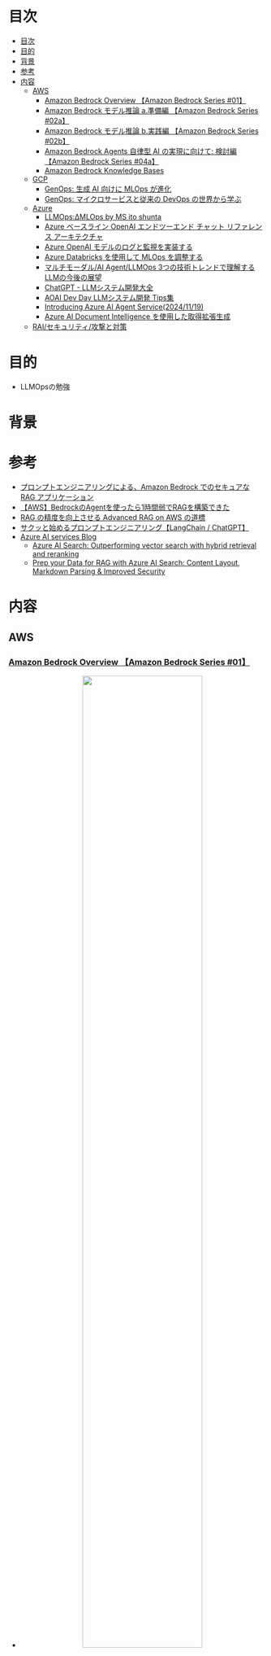 # 目次
- [目次](#目次)
- [目的](#目的)
- [背景](#背景)
- [参考](#参考)
- [内容](#内容)
  - [AWS](#aws)
    - [Amazon Bedrock Overview 【Amazon Bedrock Series #01】](#amazon-bedrock-overview-amazon-bedrock-series-01)
    - [Amazon Bedrock モデル推論 a.準備編 【Amazon Bedrock Series #02a】](#amazon-bedrock-モデル推論-a準備編-amazon-bedrock-series-02a)
    - [Amazon Bedrock モデル推論 b.実践編 【Amazon Bedrock Series #02b】](#amazon-bedrock-モデル推論-b実践編-amazon-bedrock-series-02b)
    - [Amazon Bedrock Agents 自律型 AI の実現に向けて: 検討編 【Amazon Bedrock Series #04a】](#amazon-bedrock-agents-自律型-ai-の実現に向けて-検討編-amazon-bedrock-series-04a)
    - [Amazon Bedrock Knowledge Bases](#amazon-bedrock-knowledge-bases)
  - [GCP](#gcp)
    - [GenOps: 生成 AI 向けに MLOps が進化](#genops-生成-ai-向けに-mlops-が進化)
    - [GenOps: マイクロサービスと従来の DevOps の世界から学ぶ](#genops-マイクロサービスと従来の-devops-の世界から学ぶ)
  - [Azure](#azure)
    - [LLMOps:ΔMLOps by MS ito shunta](#llmopsδmlops-by-ms-ito-shunta)
    - [Azure ベースライン OpenAI エンドツーエンド チャット リファレンス アーキテクチャ](#azure-ベースライン-openai-エンドツーエンド-チャット-リファレンス-アーキテクチャ)
    - [Azure OpenAI モデルのログと監視を実装する](#azure-openai-モデルのログと監視を実装する)
    - [Azure Databricks を使用して MLOps を調整する](#azure-databricks-を使用して-mlops-を調整する)
    - [マルチモーダル/AI Agent/LLMOps 3つの技術トレンドで理解するLLMの今後の展望](#マルチモーダルai-agentllmops-3つの技術トレンドで理解するllmの今後の展望)
    - [ChatGPT - LLMシステム開発大全](#chatgpt---llmシステム開発大全)
    - [AOAI Dev Day LLMシステム開発 Tips集](#aoai-dev-day-llmシステム開発-tips集)
    - [Introducing Azure AI Agent Service(2024/11/19)](#introducing-azure-ai-agent-service20241119)
    - [Azure AI Document Intelligence を使用した取得拡張生成](#azure-ai-document-intelligence-を使用した取得拡張生成)
  - [RAI/セキュリティ/攻撃と対策](#raiセキュリティ攻撃と対策)
# 目的
- LLMOpsの勉強
# 背景
# 参考
- [プロンプトエンジニアリングによる、Amazon Bedrock でのセキュアな RAG アプリケーション](https://aws.amazon.com/jp/blogs/news/secure-rag-applications-using-prompt-engineering-on-amazon-bedrock/)
- [【AWS】BedrockのAgentを使ったら1時間弱でRAGを構築できた](https://zenn.dev/ncdc/articles/41bf6e7735ec9f)
- [RAG の精度を向上させる Advanced RAG on AWS の道標](https://aws.amazon.com/jp/blogs/news/a-practical-guide-to-improve-rag-systems-with-advanced-rag-on-aws/)
- [サクッと始めるプロンプトエンジニアリング【LangChain / ChatGPT】](https://zenn.dev/umi_mori/books/prompt-engineer)
- [Azure AI services Blog](https://techcommunity.microsoft.com/category/ai/blog/azure-ai-services-blog)
  - [Azure AI Search: Outperforming vector search with hybrid retrieval and reranking](https://techcommunity.microsoft.com/blog/azure-ai-services-blog/azure-ai-search-outperforming-vector-search-with-hybrid-retrieval-and-reranking/3929167)
  - [Prep your Data for RAG with Azure AI Search: Content Layout, Markdown Parsing & Improved Security](https://techcommunity.microsoft.com/blog/azure-ai-services-blog/prep-your-data-for-rag-with-azure-ai-search-content-layout-markdown-parsing--imp/4303538)
# 内容
## AWS
### [Amazon Bedrock Overview 【Amazon Bedrock Series #01】](https://pages.awscloud.com/rs/112-TZM-766/images/AWS-Black-Belt_2024_Amazon-Bedrock-Overview_v1.pdf)
- <p align='center'><img src='./img/README-template_2024-10-27-14-16-29.png' width='70%'></p>
- <p align='center'><img src='./img/README-template_2024-10-27-14-32-03.png' width='70%'></p>
- <p align='center'><img src='./img/README-template_2024-10-27-15-24-11.png' width='70%'></p>
- <p align='center'><img src='./img/README-template_2024-10-27-15-18-23.png' width='70%'></p>
- <p align='center'><img src='./img/README-template_2024-10-27-15-18-49.png' width='70%'></p>
- <p align='center'><img src='./img/README-template_2024-10-27-15-19-12.png' width='70%'></p>
- <p align='center'><img src='./img/README-template_2024-10-27-15-20-58.png' width='70%'></p>
- <p align='center'><img src='./img/README-template_2024-10-27-15-21-47.png' width='70%'></p>
- <p align='center'><img src='./img/README-template_2024-10-27-15-40-18.png' width='70%'></p>
- <p align='center'><img src='./img/README-template_2024-10-27-15-40-45.png' width='70%'></p>
- <p align='center'><img src='./img/README-template_2024-10-27-15-41-32.png' width='70%'></p>
- <p align='center'><img src='./img/README-template_2024-10-27-16-00-42.png' width='70%'></p>
- <p align='center'><img src='./img/README-template_2024-10-27-16-01-41.png' width='70%'></p>
- <p align='center'><img src='./img/README-template_2024-10-27-16-02-41.png' width='70%'></p>
- <p align='center'><img src='./img/README-template_2024-10-27-16-13-18.png' width='70%'></p>
- <p align='center'><img src='./img/README-template_2024-10-27-16-13-44.png' width='70%'></p>
- <p align='center'><img src='./img/README-template_2024-10-27-16-14-00.png' width='70%'></p>
- <p align='center'><img src='./img/README-template_2024-10-27-16-14-20.png' width='70%'></p>
- cross-regionについて(別資料)
  - <p align='center'><img src='./img/README-template_2024-10-27-16-17-43.png' width='70%'></p>
  - <p align='center'><img src='./img/README-template_2024-10-27-16-18-08.png' width='70%'></p>
  - <p align='center'><img src='./img/README-template_2024-10-27-16-18-37.png' width='70%'></p>
  - <p align='center'><img src='./img/README-template_2024-10-27-16-18-54.png' width='70%'></p>
- <p align='center'><img src='./img/README-template_2024-10-27-16-39-25.png' width='70%'></p>
- <p align='center'><img src='./img/README-template_2024-10-27-16-39-43.png' width='70%'></p>
### [Amazon Bedrock モデル推論 a.準備編 【Amazon Bedrock Series #02a】](https://pages.awscloud.com/rs/112-TZM-766/images/AWS-Black-Belt_2024_Amazon-Bedrock-Model-Inference-a_0909_v1.pdf)
- <p align='center'><img src='./img/README_2024-11-02-17-57-24.png' width='70%'></p>
- <p align='center'><img src='./img/README_2024-11-02-17-57-52.png' width='70%'></p>
- <p align='center'><img src='./img/README_2024-11-02-17-58-12.png' width='70%'></p>
- <p align='center'><img src='./img/README_2024-11-02-17-58-50.png' width='70%'></p>
- <p align='center'><img src='./img/README_2024-11-02-17-59-25.png' width='70%'></p>
- <p align='center'><img src='./img/README_2024-11-02-18-00-09.png' width='70%'></p>
- <p align='center'><img src='./img/README_2024-11-02-18-00-26.png' width='70%'></p>
- <p align='center'><img src='./img/README_2024-11-02-18-01-10.png' width='70%'></p>
- <p align='center'><img src='./img/README_2024-11-02-18-01-25.png' width='70%'></p>
- <p align='center'><img src='./img/README_2024-11-02-18-01-41.png' width='70%'></p>
- <p align='center'><img src='./img/README_2024-11-02-18-03-08.png' width='70%'></p>
- <p align='center'><img src='./img/README_2024-11-02-18-03-39.png' width='70%'></p>
- <p align='center'><img src='./img/README_2024-11-02-18-04-17.png' width='70%'></p>
- <p align='center'><img src='./img/README_2024-11-02-18-04-31.png' width='70%'></p>
### [Amazon Bedrock モデル推論 b.実践編 【Amazon Bedrock Series #02b】](https://pages.awscloud.com/rs/112-TZM-766/images/AWS-Black-Belt_2024_Amazon-Bedrock-Model-Inference-b_0909_v1.pdfs)
- <p align='center'><img src='./img/README_2024-11-02-18-05-25.png' width='70%'></p>
- <p align='center'><img src='./img/README_2024-11-02-18-09-52.png' width='70%'></p>
- <p align='center'><img src='./img/README_2024-11-02-18-10-18.png' width='70%'></p>
- <p align='center'><img src='./img/README_2024-11-02-18-10-54.png' width='70%'></p>
- <p align='center'><img src='./img/README_2024-11-02-18-11-29.png' width='70%'></p>
- <p align='center'><img src='./img/README_2024-11-02-18-11-52.png' width='70%'></p>
- <p align='center'><img src='./img/README_2024-11-02-18-14-15.png' width='70%'></p>
- <p align='center'><img src='./img/README_2024-11-02-18-14-29.png' width='70%'></p>
- <p align='center'><img src='./img/README_2024-11-02-18-15-12.png' width='70%'></p>
- <p align='center'><img src='./img/README_2024-11-02-18-15-43.png' width='70%'></p>
- <p align='center'><img src='./img/README_2024-11-02-18-16-11.png' width='70%'></p>
- <p align='center'><img src='./img/README_2024-11-02-18-16-59.png' width='70%'></p>
- <p align='center'><img src='./img/README_2024-11-02-18-17-13.png' width='70%'></p>
- <p align='center'><img src='./img/README_2024-11-02-18-17-57.png' width='70%'></p>
### [Amazon Bedrock Agents 自律型 AI の実現に向けて: 検討編 【Amazon Bedrock Series #04a】](https://pages.awscloud.com/rs/112-TZM-766/images/AWS-Black-Belt_2024_Amazon-Bedrock-Agents_0930_v1.pdf)
- <p align='center'><img src='./img/README_2024-11-03-14-51-47.png' width='70%'></p>
- <p align='center'><img src='./img/README_2024-11-03-14-52-11.png' width='70%'></p>
- <p align='center'><img src='./img/README_2024-11-03-14-52-29.png' width='70%'></p>
- <p align='center'><img src='./img/README_2024-11-03-14-52-44.png' width='70%'></p>
- <p align='center'><img src='./img/README_2024-11-03-14-54-21.png' width='70%'></p>
- <p align='center'><img src='./img/README_2024-11-03-15-00-23.png' width='70%'></p>
- <p align='center'><img src='./img/README_2024-11-03-15-01-34.png' width='70%'></p>
- <p align='center'><img src='./img/README_2024-11-03-15-01-51.png' width='70%'></p>
- <p align='center'><img src='./img/README_2024-11-03-15-02-12.png' width='70%'></p>
- <p align='center'><img src='./img/README_2024-11-03-15-04-41.png' width='70%'></p>
- <p align='center'><img src='./img/README_2024-11-03-15-04-53.png' width='70%'></p>
- <p align='center'><img src='./img/README_2024-11-03-15-05-08.png' width='70%'></p>
- <p align='center'><img src='./img/README_2024-11-03-15-07-14.png' width='70%'></p>
- <p align='center'><img src='./img/README_2024-11-03-15-07-27.png' width='70%'></p>
- <p align='center'><img src='./img/README_2024-11-03-15-07-45.png' width='70%'></p>
- <p align='center'><img src='./img/README_2024-11-03-15-07-59.png' width='70%'></p>
- <p align='center'><img src='./img/README_2024-11-03-15-08-16.png' width='70%'></p>
### [Amazon Bedrock Knowledge Bases](https://pages.awscloud.com/rs/112-TZM-766/images/AWS-Black-Belt_2024_Amazon-Bedrock-Knowledge-Bases_0920_v1.pdf)
- <p align='center'><img src='./img/README_2024-11-03-15-34-33.png' width='70%'></p>
- <p align='center'><img src='./img/README_2024-11-03-15-36-33.png' width='70%'></p>
- <p align='center'><img src='./img/README_2024-11-03-15-35-46.png' width='70%'></p>
- <p align='center'><img src='./img/README_2024-11-03-15-35-58.png' width='70%'></p>
- <p align='center'><img src='./img/README_2024-11-03-15-37-01.png' width='70%'></p>
- <p align='center'><img src='./img/README_2024-11-03-15-41-57.png' width='70%'></p>
- <p align='center'><img src='./img/README_2024-11-03-15-42-11.png' width='70%'></p>
- <p align='center'><img src='./img/README_2024-11-03-15-42-26.png' width='70%'></p>
- <p align='center'><img src='./img/README_2024-11-03-15-43-03.png' width='70%'></p>
- <p align='center'><img src='./img/README_2024-11-03-15-43-16.png' width='70%'></p>
- <p align='center'><img src='./img/README_2024-11-03-15-43-51.png' width='70%'></p>
- <p align='center'><img src='./img/README_2024-11-03-15-44-05.png' width='70%'></p>
- <p align='center'><img src='./img/README_2024-11-03-15-44-19.png' width='70%'></p>
- <p align='center'><img src='./img/README_2024-11-03-15-52-02.png' width='70%'></p>
- <p align='center'><img src='./img/README_2024-11-03-15-52-16.png' width='70%'></p>
- <p align='center'><img src='./img/README_2024-11-03-16-07-41.png' width='70%'></p>
- <p align='center'><img src='./img/README_2024-11-03-16-08-21.png' width='70%'></p>
- <p align='center'><img src='./img/README_2024-11-03-16-09-45.png' width='70%'></p>
- <p align='center'><img src='./img/README_2024-11-03-16-10-05.png' width='70%'></p>
- <p align='center'><img src='./img/README_2024-11-03-16-15-45.png' width='70%'></p>
- <p align='center'><img src='./img/README_2024-11-03-16-16-00.png' width='70%'></p>
- <p align='center'><img src='./img/README_2024-11-03-16-22-35.png' width='70%'></p>
- <p align='center'><img src='./img/README_2024-11-03-16-29-43.png' width='70%'></p>
- <p align='center'><img src='./img/README_2024-11-03-16-30-19.png' width='70%'></p>
- <p align='center'><img src='./img/README_2024-11-03-16-30-31.png' width='70%'></p>
- <p align='center'><img src='./img/README_2024-11-03-16-30-45.png' width='70%'></p>
- <p align='center'><img src='./img/README_2024-11-03-16-31-00.png' width='70%'></p>
- <p align='center'><img src='./img/README_2024-11-03-16-31-12.png' width='70%'></p>
- <p align='center'><img src='./img/README_2024-11-03-16-33-31.png' width='70%'></p>
- <p align='center'><img src='./img/README_2024-11-03-16-34-30.png' width='70%'></p>
- <p align='center'><img src='./img/README_2024-11-03-16-34-41.png' width='70%'></p>
- <p align='center'><img src='./img/README_2024-11-03-16-35-03.png' width='70%'></p>
- <p align='center'><img src='./img/README_2024-11-03-16-35-16.png' width='70%'></p> 
- <p align='center'><img src='./img/README_2024-11-03-16-39-57.png' width='70%'></p>
- <p align='center'><img src='./img/README_2024-11-03-16-40-10.png' width='70%'></p>
- <p align='center'><img src='./img/README_2024-11-03-16-40-40.png' width='70%'></p>
- <p align='center'><img src='./img/README_2024-11-03-16-40-54.png' width='70%'></p>
- <p align='center'><img src='./img/README_2024-11-03-16-41-15.png' width='70%'></p>
## GCP
### [GenOps: 生成 AI 向けに MLOps が進化](https://cloud.google.com/blog/ja/products/ai-machine-learning/learn-how-to-build-and-scale-generative-ai-solutions-with-genops)
- <p align='center'><img src='./img/README_2024-11-09-14-14-47.png' width='70%'></p>
- <p align='center'><img src='./img/README_2024-11-09-14-17-09.png' width='70%'></p>
- <p align='center'><img src='./img/README_2024-11-09-14-24-31.png' width='70%'></p>
- <p align='center'><img src='./img/README_2024-11-09-14-25-57.png' width='70%'></p>
### [GenOps: マイクロサービスと従来の DevOps の世界から学ぶ](https://cloud.google.com/blog/ja/products/devops-sre/genops-learnings-from-microservices-and-traditional-devops)
- <p align='center'><img src='./img/README_2024-11-09-14-56-04.png' width='70%'></p>
- <p align='center'><img src='./img/README_2024-11-09-14-56-32.png' width='70%'></p>
- <p align='center'><img src='./img/README_2024-11-09-15-02-22.png' width='70%'></p>
- <p align='center'><img src='./img/README_2024-11-09-15-05-08.png' width='70%'></p>
- <p align='center'><img src='./img/README_2024-11-09-15-05-23.png' width='70%'></p>
## Azure
### [LLMOps:ΔMLOps by MS ito shunta](https://speakerdeck.com/shuntaito/llmops-dmlops)
- <p align='center'><img src='./img/README_2024-10-27-17-04-10.png' width='70%'></p>
- <p align='center'><img src='./img/README_2024-10-27-17-11-48.png' width='70%'></p>
- <p align='center'><img src='./img/README_2024-10-27-17-12-43.png' width='70%'></p>
- <p align='center'><img src='./img/README_2024-11-02-16-48-05.png' width='70%'></p>
- <p align='center'><img src='./img/README_2024-11-02-16-48-36.png' width='70%'></p>
- <p align='center'><img src='./img/README_2024-11-02-16-49-31.png' width='70%'></p>
- <p align='center'><img src='./img/README_2024-11-02-16-52-35.png' width='70%'></p>
- <p align='center'><img src='./img/README_2024-11-02-16-52-59.png' width='70%'></p>
- <p align='center'><img src='./img/README_2024-11-02-16-55-02.png' width='70%'></p>
- <p align='center'><img src='./img/README_2024-11-02-16-56-42.png' width='70%'></p>
- <p align='center'><img src='./img/README_2024-11-02-16-59-45.png' width='70%'></p>
- <p align='center'><img src='./img/README_2024-11-02-17-01-14.png' width='70%'></p>
- <p align='center'><img src='./img/README_2024-11-02-17-02-21.png' width='70%'></p>
- <p align='center'><img src='./img/README_2024-11-02-17-02-56.png' width='70%'></p>
- <p align='center'><img src='./img/README_2024-11-02-17-04-05.png' width='70%'></p>
- <p align='center'><img src='./img/README_2024-11-02-17-05-53.png' width='70%'></p>
- <p align='center'><img src='./img/README_2024-11-02-17-13-23.png' width='70%'></p>
- <p align='center'><img src='./img/README_2024-11-02-17-14-06.png' width='70%'></p>
- <p align='center'><img src='./img/README_2024-11-02-17-15-04.png' width='70%'></p>
- <p align='center'><img src='./img/README_2024-11-02-17-22-29.png' width='70%'></p>
- <p align='center'><img src='./img/README_2024-11-02-17-22-47.png' width='70%'></p>
- <p align='center'><img src='./img/README_2024-11-02-17-23-10.png' width='70%'></p>
- <p align='center'><img src='./img/README_2024-11-02-17-24-54.png' width='70%'></p>
- <p align='center'><img src='./img/README_2024-11-02-17-29-51.png' width='70%'></p>
- <p align='center'><img src='./img/README_2024-11-02-17-30-34.png' width='70%'></p>
- <p align='center'><img src='./img/README_2024-11-02-17-31-56.png' width='70%'></p>
- <p align='center'><img src='./img/README_2024-11-02-17-32-24.png' width='70%'></p>
- <p align='center'><img src='./img/README_2024-11-02-17-33-28.png' width='70%'></p>
- <p align='center'><img src='./img/README_2024-11-02-17-34-14.png' width='70%'></p>
- <p align='center'><img src='./img/README_2024-11-02-17-36-43.png' width='70%'></p>
- <p align='center'><img src='./img/README_2024-11-02-17-38-02.png' width='70%'></p>
- <p align='center'><img src='./img/README_2024-11-02-17-47-02.png' width='70%'></p>
### [Azure ベースライン OpenAI エンドツーエンド チャット リファレンス アーキテクチャ](https://learn.microsoft.com/ja-jp/azure/architecture/ai-ml/architecture/baseline-openai-e2e-chat)
- <p align='center'><img src='./img/README_2024-11-09-15-21-22.png' width='70%'></p>
### [Azure OpenAI モデルのログと監視を実装する](https://learn.microsoft.com/ja-jp/azure/architecture/ai-ml/openai/architecture/log-monitor-azure-openai)
- <p align='center'><img src='./img/README_2024-11-09-15-23-20.png' width='70%'></p>
### [Azure Databricks を使用して MLOps を調整する](https://learn.microsoft.com/ja-jp/azure/architecture/ai-ml/idea/orchestrate-machine-learning-azure-databricks)
- <p align='center'><img src='./img/README_2024-11-09-15-23-54.png' width='70%'></p>
### [マルチモーダル/AI Agent/LLMOps 3つの技術トレンドで理解するLLMの今後の展望](https://speakerdeck.com/hirosatogamo/llmops-3tunoji-shu-torendodeli-jie-surullmnojin-hou-nozhan-wang)
- <p align='center'><img src='./img/README_2024-11-17-15-42-49.png' width='70%'></p>
- <p align='center'><img src='./img/README_2024-11-17-14-59-19.png' width='70%'></p>
- <p align='center'><img src='./img/README_2024-11-17-15-02-52.png' width='70%'></p>
- <p align='center'><img src='./img/README_2024-11-17-15-20-43.png' width='70%'></p>
- <p align='center'><img src='./img/README_2024-11-17-15-39-02.png' width='70%'></p>
- <p align='center'><img src='./img/README_2024-11-17-15-41-05.png' width='70%'></p>
- <p align='center'><img src='./img/README_2024-11-17-15-43-30.png' width='70%'></p>
- <p align='center'><img src='./img/README_2024-11-17-15-43-44.png' width='70%'></p>
- <p align='center'><img src='./img/README_2024-11-17-15-44-32.png' width='70%'></p>
- <p align='center'><img src='./img/README_2024-11-17-15-45-53.png' width='70%'></p>
- <p align='center'><img src='./img/README_2024-11-17-15-48-39.png' width='70%'></p>
- <p align='center'><img src='./img/README_2024-11-17-15-48-56.png' width='70%'></p>
- <p align='center'><img src='./img/README_2024-11-17-15-51-36.png' width='70%'></p>
- <p align='center'><img src='./img/README_2024-11-17-15-52-20.png' width='70%'></p>
- <p align='center'><img src='./img/README_2024-11-17-15-52-44.png' width='70%'></p>
- <p align='center'><img src='./img/README_2024-11-17-15-55-21.png' width='70%'></p>
- <p align='center'><img src='./img/README_2024-11-17-15-55-54.png' width='70%'></p>
- <p align='center'><img src='./img/README_2024-11-17-15-56-56.png' width='70%'></p>
- <p align='center'><img src='./img/README_2024-11-17-15-57-51.png' width='70%'></p>
- <p align='center'><img src='./img/README_2024-11-17-16-01-14.png' width='70%'></p>
- [※Sentiment分析とは](https://aws.amazon.com/jp/what-is/sentiment-analysis/)
- <p align='center'><img src='./img/README_2024-11-17-16-20-11.png' width='70%'></p>
- <p align='center'><img src='./img/README_2024-11-17-16-21-29.png' width='70%'></p>
- <p align='center'><img src='./img/README_2024-11-17-16-21-42.png' width='70%'></p>
### [ChatGPT - LLMシステム開発大全](https://speakerdeck.com/hirosatogamo/chatgpt-azure-openai-da-quan)
- <u>**※絞ってキャプチャしているが全部必読レベルのものなのでリンク先をみるべき**<u/>
- <p align='center'><img src='./img/README_2024-11-17-16-24-59.png' width='70%'></p>
- <p align='center'><img src='./img/README_2024-11-17-16-25-25.png' width='70%'></p>
- <p align='center'><img src='./img/README_2024-11-17-17-19-15.png' width='70%'></p>
- <p align='center'><img src='./img/README_2024-11-17-17-20-17.png' width='70%'></p>
- <p align='center'><img src='./img/README_2024-11-17-17-21-13.png' width='70%'></p>
- <p align='center'><img src='./img/README_2024-11-17-17-23-01.png' width='70%'></p>
- <p align='center'><img src='./img/README_2024-11-17-17-23-35.png' width='70%'></p>
- <p align='center'><img src='./img/README_2024-11-17-17-24-18.png' width='70%'></p>
- <p align='center'><img src='./img/README_2024-11-17-17-25-56.png' width='70%'></p>
- <p align='center'><img src='./img/README_2024-11-17-17-26-43.png' width='70%'></p>
- <p align='center'><img src='./img/README_2024-11-17-17-27-39.png' width='70%'></p>
- <p align='center'><img src='./img/README_2024-11-17-17-28-21.png' width='70%'></p>
- <p align='center'><img src='./img/README_2024-11-17-17-28-58.png' width='70%'></p>
- <p align='center'><img src='./img/README_2024-11-17-17-29-23.png' width='70%'></p>
- <p align='center'><img src='./img/README_2024-11-17-17-34-03.png' width='70%'></p>
- <p align='center'><img src='./img/README_2024-11-17-17-39-37.png' width='70%'></p>
- <p align='center'><img src='./img/README_2024-11-17-17-40-29.png' width='70%'></p>
- <p align='center'><img src='./img/README_2024-11-17-17-41-17.png' width='70%'></p>
- <p align='center'><img src='./img/README_2024-11-17-17-41-52.png' width='70%'></p>
- <p align='center'><img src='./img/README_2024-11-17-17-42-54.png' width='70%'></p>
- <p align='center'><img src='./img/README_2024-11-17-17-45-39.png' width='70%'></p>
- <p align='center'><img src='./img/README_2024-11-17-17-46-17.png' width='70%'></p>
- <p align='center'><img src='./img/README_2024-11-17-17-46-32.png' width='70%'></p>
- <p align='center'><img src='./img/README_2024-11-17-17-47-07.png' width='70%'></p>
- [Azure OpenAI Service の クォータ管理詳細](https://zenn.dev/microsoft/articles/be24a299f46a4d)
- <p align='center'><img src='./img/README_2024-11-17-17-49-43.png' width='70%'></p>
- <p align='center'><img src='./img/README_2024-11-17-17-50-49.png' width='70%'></p>
- <p align='center'><img src='./img/README_2024-11-17-17-51-16.png' width='70%'></p>
### [AOAI Dev Day LLMシステム開発 Tips集](https://speakerdeck.com/hirosatogamo/aoai-dev-day-llmsisutemukai-fa-tipsji)
### [Introducing Azure AI Agent Service(2024/11/19)](https://techcommunity.microsoft.com/blog/azure-ai-services-blog/introducing-azure-ai-agent-service/4298357)
- 来月(2024/12)プレビュー
- 参考：[【Ignite 2024 速報】新たな AI エージェント開発機能 「Azure AI Agent Service」 を発表し、Azure AI Foundry に統合 など](https://qiita.com/nohanaga/items/d3cc240758e41ee3ec3f)
- <p align='center'><img src='./img/README_2024-11-24-13-31-02.png' width='70%'></p>
- <p align='center'><img src='./img/README_2024-11-24-13-31-23.png' width='70%'></p>
### [Azure AI Document Intelligence を使用した取得拡張生成](https://learn.microsoft.com/ja-jp/azure/ai-services/document-intelligence/concept/retrieval-augmented-generation?view=doc-intel-3.1.0)
- pdfのテキスト化改善。マークダウン形式にして取り込む。表の情報もうまく取り込める。
- <p align='center'><img src='./img/README_2024-11-24-14-06-22.png' width='70%'></p>
- <p align='center'><img src='./img/README_2024-11-24-14-07-03.png' width='70%'></p>
- <p align='center'><img src='./img/README_2024-11-24-14-10-03.png' width='70%'></p>
- あとはOCR(Optical Character Recognition)と組み合わせる方法もある。
- <p align='center'><img src='./img/README_2024-11-24-14-11-01.png' width='70%'></p>

## RAI/セキュリティ/攻撃と対策
- []